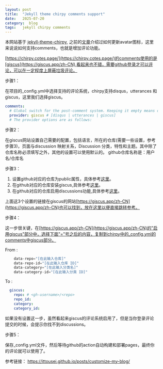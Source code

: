 ```yaml
---
layout: post
title:  "Jekyll theme chirpy comments support"
date:   2025-07-20
category:  blog
tags:   jekyll chirpy comments
---
```


本网站基于 [jekyll-theme-chirpy](https://github.com/cotes2020/jekyll-theme-chirpy), 之前的[文章](https://gengxiuli.com/posts/jekyll-theme-chirpy-avatar-update/)介绍过如何更新avatar图标，这里来说说如何支持comments，也就是增加评论功能。

[https://chirpy.cotes.page/](https://chirpy.cotes.page/)的comments使用的是[giscus](https://giscus.app/zh-CN),看起来也不错，需要github登录才可以评论，可以在一定程度上屏蔽垃圾评论。

步骤1：

在项目的_config.yml中选择支持的评论系统，chirpy支持disqus，utterances 和 giscus，这里我们选择giscus。

```yml
comments:
  # Global switch for the post-comment system. Keeping it empty means disabled.
  provider: giscus # [disqus | utterances | giscus]
  # The provider options are as follows:
```

步骤2：

在giscus网站设置自己需要的配置，包括语言，所在的仓库(需要一些设置，参考步骤3)，页面与discussion 映射关系，Discussion 分类，特性和主题。其中除了仓库名称必须填写之外，其他的设置可以使用默认的。 github仓库名称是：用户名/仓库名

步骤3：

1) 设置github对应的仓库为public属性，具体参考[这里](https://docs.github.com/en/repositories/managing-your-repositorys-settings-and-features/managing-repository-settings/setting-repository-visibility#making-a-repository-public)。
2) 在github对应的仓库安装giscus,具体参考[这里](https://github.com/apps/giscus)。
3) 在github对应的仓库启用discussions功能,具体参考[这里](https://docs.github.com/en/repositories/managing-your-repositorys-settings-and-features/enabling-features-for-your-repository/enabling-or-disabling-github-discussions-for-a-repository)。

上面这3个设置的链接在giscus的网站[https://giscus.app/zh-CN](https://giscus.app/zh-CN)也可以找到，放在这里以便直接跳转参考。

步骤4：

这一步很关键，在[https://giscus.app/zh-CN](https://giscus.app/zh-CN)的"启用giscus"部分中，选择下面"="号之后的内容，复制到chirpy中的_config.yml的comments中giscus部分。

From : 

```javascript
    data-repo="[在此输入仓库]"
    data-repo-id="[在此输入仓库 ID]"
    data-category="[在此输入分类名]"
    data-category-id="[在此输入分类 ID]"
```

To :

```yml
  giscus:
    repo: # <gh-username>/<repo>
    repo_id:
    category:
    category_id:
```

如果没有设置这一步，虽然看起来giscus的评论系统启用了，但是当你登录评论提交的时候，会提示你找不到discussions。

步骤5：

保存_config.yml文件，然后等待github的action自动构建和部署pages，最终你的评论就可以使用了。

参考链接：
https://ittousei.github.io/posts/customize-my-blog/
